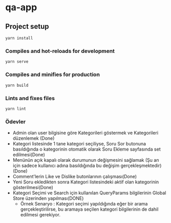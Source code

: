 # qa-app

## Project setup
```
yarn install
```

### Compiles and hot-reloads for development
```
yarn serve
```

### Compiles and minifies for production
```
yarn build
```

### Lints and fixes files
```
yarn lint
```

### Ödevler
- Admin olan user bilgisine göre Kategorileri göstermek ve Kategorileri düzenlemek (Done)
- Kategori listesinde 1 tane kategori seçiliyse, Soru Sor butonuna basıldığında o kategorinin otomatik olarak Soru Ekleme sayfasında set edilmesi(Done)
- Menünün açık kapalı olarak durumunun değişmesini sağlamak (Şu an için sadece kullanıcı adına basıldığında bu değişim gerçekleşmektedir)(Done)
- Comment'lerin Like ve Dislike butonlarının çalışması(Done)
- Yeni Soru ekledikten sonra Kategori listesindeki aktif olan kategorinin gösterilmesi(Done)
- Kategori Seçimi ve Search için kullanılan QueryParams bilgilerinin Global Store üzerinden yapılması(DONE)
  - Örnek Senaryo : Kategori seçimi yapıldığında eğer bir arama gerçekleştirilirse, bu aramaya seçilen kategori bilgilerinin de dahil edilmesi gerekiyor.
